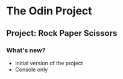 # The Odin Project
## Project: Rock Paper Scissors

### What's new?
- Initial version of the project
- Console only
